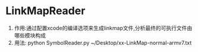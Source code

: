 # LinkMapReader
1. 作用:通过配置xcode的编译选项来生成linkmap文件,分析最终的可执行文件由哪些模块构成
2. 用法: python SymbolReader.py  ~/Desktop/xx-LinkMap-normal-armv7.txt 

